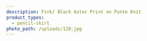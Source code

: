 ```yaml
---
description: Pink/ Black Aztec Print on Ponte Knit
product_types:
  - pencil-skirt
photo_path: /uploads/120.jpg
---
```

